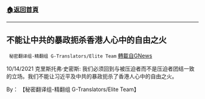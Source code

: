 ###  [:house:返回首頁](https://github.com/ourhimalayas/txt)
---


## 不能让中共的暴政扼杀香港人心中的自由之火
` 秘密翻译组-精翻组 G-Translators/Elite Team` [轉載自GNews](https://gnews.org/zh-hans/1603093/)

10/14/2021 克里斯托弗·史密斯: 我们必须回到与被压迫者而不是压迫者团结一致的立场。我们不能让习近平及中共的暴政扼杀了香港人心中的自由之火。

By： 【秘密翻译组-精翻组 G-Translators/Elite Team】

